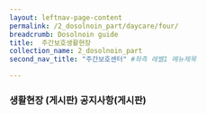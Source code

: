 ```yaml
---
layout: leftnav-page-content
permalink: /2_dosolnoin_part/daycare/four/
breadcrumb: Dosolnoin guide
title:  주간보호생활현장
collection_name: 2_dosolnoin_part
second_nav_title: "주간보호센터" #좌측 레벨1 메뉴제목

---
```


### 생활현장 (게시판) 공지사항(게시판)